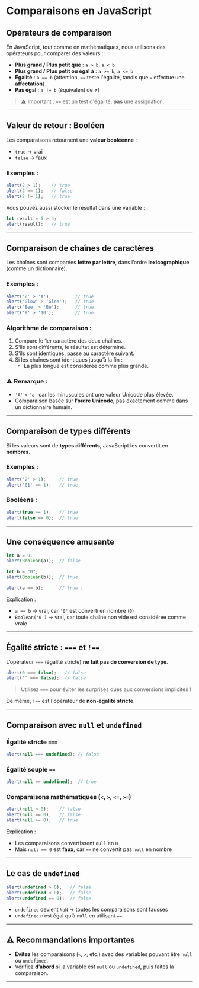 # Comparaisons en JavaScript

## Opérateurs de comparaison

En JavaScript, tout comme en mathématiques, nous utilisons des opérateurs pour comparer des valeurs :

- **Plus grand / Plus petit que** : `a > b`, `a < b`
- **Plus grand / Plus petit ou égal à** : `a >= b`, `a <= b`
- **Égalité** : `a == b` (attention, `==` teste l'égalité, tandis que `=` effectue une **affectation**)
- **Pas égal** : `a != b` (équivalent de ≠)

> ⚠️ Important : `==` est un test d'égalité, **pas** une assignation.

---

## Valeur de retour : Booléen

Les comparaisons retournent une **valeur booléenne** :

- `true` → vrai
- `false` → faux

### Exemples :

```js
alert(2 > 1);    // true
alert(2 == 1);   // false
alert(2 != 1);   // true
```

Vous pouvez aussi stocker le résultat dans une variable :

```js
let result = 5 > 4;
alert(result);   // true
```

---

## Comparaison de chaînes de caractères

Les chaînes sont comparées **lettre par lettre**, dans l’ordre **lexicographique** (comme un dictionnaire).

### Exemples :

```js
alert('Z' > 'A');         // true
alert('Glow' > 'Glee');   // true
alert('Bee' > 'Be');      // true
alert('9' > '10');        // true
```

### Algorithme de comparaison :

1. Compare le 1er caractère des deux chaînes.
2. S'ils sont différents, le résultat est déterminé.
3. S'ils sont identiques, passe au caractère suivant.
4. Si les chaînes sont identiques jusqu’à la fin :
   - La plus longue est considérée comme plus grande.

### ⚠️ Remarque :

- `'A'` < `'a'` car les minuscules ont une valeur Unicode plus élevée.
- Comparaison basée sur **l’ordre Unicode**, pas exactement comme dans un dictionnaire humain.

---

## Comparaison de types différents

Si les valeurs sont de **types différents**, JavaScript les convertit en **nombres**.

### Exemples :

```js
alert('2' > 1);     // true
alert('01' == 1);   // true
```

### Booléens :

```js
alert(true == 1);   // true
alert(false == 0);  // true
```

---

## Une conséquence amusante

```js
let a = 0;
alert(Boolean(a));  // false

let b = "0";
alert(Boolean(b));  // true

alert(a == b);      // true !
```

Explication :

- `a == b` → vrai, car `'0'` est converti en nombre (`0`)
- `Boolean('0')` → vrai, car toute chaîne non vide est considérée comme vraie

---

## Égalité stricte : `===` et `!==`

L’opérateur `===` (égalité stricte) **ne fait pas de conversion de type**.

```js
alert(0 === false);   // false
alert('' === false);  // false
```

> Utilisez `===` pour éviter les surprises dues aux conversions implicites !

De même, `!==` est l'opérateur de **non-égalité stricte**.

---


## Comparaison avec `null` et `undefined`

### Égalité stricte `===`

```js
alert(null === undefined); // false
```

### Égalité souple `==`

```js
alert(null == undefined);  // true
```

### Comparaisons mathématiques (`<`, `>`, `<=`, `>=`)

```js
alert(null > 0);    // false
alert(null == 0);   // false
alert(null >= 0);   // true
```

Explication :

- Les comparaisons convertissent `null` en `0`
- Mais `null == 0` est **faux**, car `==` ne convertit pas `null` en nombre

---

## Le cas de `undefined`

```js
alert(undefined > 0);   // false
alert(undefined < 0);   // false
alert(undefined == 0);  // false
```

- `undefined` devient `NaN` → toutes les comparaisons sont fausses
- `undefined` n’est égal qu’à `null` en utilisant `==`

---

## ⚠️ Recommandations importantes

- **Évitez** les comparaisons (`<`, `>`, etc.) avec des variables pouvant être `null` ou `undefined`.
- Vérifiez **d’abord** si la variable est `null` ou `undefined`, puis faites la comparaison.

---
